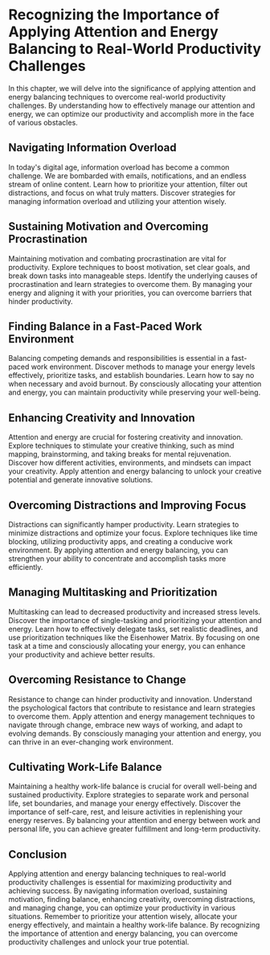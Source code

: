 # Recognizing the Importance of Applying Attention and Energy Balancing to Real-World Productivity Challenges

In this chapter, we will delve into the significance of applying attention and energy balancing techniques to overcome real-world productivity challenges. By understanding how to effectively manage our attention and energy, we can optimize our productivity and accomplish more in the face of various obstacles.

## Navigating Information Overload

In today's digital age, information overload has become a common challenge. We are bombarded with emails, notifications, and an endless stream of online content. Learn how to prioritize your attention, filter out distractions, and focus on what truly matters. Discover strategies for managing information overload and utilizing your attention wisely.

## Sustaining Motivation and Overcoming Procrastination

Maintaining motivation and combating procrastination are vital for productivity. Explore techniques to boost motivation, set clear goals, and break down tasks into manageable steps. Identify the underlying causes of procrastination and learn strategies to overcome them. By managing your energy and aligning it with your priorities, you can overcome barriers that hinder productivity.

## Finding Balance in a Fast-Paced Work Environment

Balancing competing demands and responsibilities is essential in a fast-paced work environment. Discover methods to manage your energy levels effectively, prioritize tasks, and establish boundaries. Learn how to say no when necessary and avoid burnout. By consciously allocating your attention and energy, you can maintain productivity while preserving your well-being.

## Enhancing Creativity and Innovation

Attention and energy are crucial for fostering creativity and innovation. Explore techniques to stimulate your creative thinking, such as mind mapping, brainstorming, and taking breaks for mental rejuvenation. Discover how different activities, environments, and mindsets can impact your creativity. Apply attention and energy balancing to unlock your creative potential and generate innovative solutions.

## Overcoming Distractions and Improving Focus

Distractions can significantly hamper productivity. Learn strategies to minimize distractions and optimize your focus. Explore techniques like time blocking, utilizing productivity apps, and creating a conducive work environment. By applying attention and energy balancing, you can strengthen your ability to concentrate and accomplish tasks more efficiently.

## Managing Multitasking and Prioritization

Multitasking can lead to decreased productivity and increased stress levels. Discover the importance of single-tasking and prioritizing your attention and energy. Learn how to effectively delegate tasks, set realistic deadlines, and use prioritization techniques like the Eisenhower Matrix. By focusing on one task at a time and consciously allocating your energy, you can enhance your productivity and achieve better results.

## Overcoming Resistance to Change

Resistance to change can hinder productivity and innovation. Understand the psychological factors that contribute to resistance and learn strategies to overcome them. Apply attention and energy management techniques to navigate through change, embrace new ways of working, and adapt to evolving demands. By consciously managing your attention and energy, you can thrive in an ever-changing work environment.

## Cultivating Work-Life Balance

Maintaining a healthy work-life balance is crucial for overall well-being and sustained productivity. Explore strategies to separate work and personal life, set boundaries, and manage your energy effectively. Discover the importance of self-care, rest, and leisure activities in replenishing your energy reserves. By balancing your attention and energy between work and personal life, you can achieve greater fulfillment and long-term productivity.

## Conclusion

Applying attention and energy balancing techniques to real-world productivity challenges is essential for maximizing productivity and achieving success. By navigating information overload, sustaining motivation, finding balance, enhancing creativity, overcoming distractions, and managing change, you can optimize your productivity in various situations. Remember to prioritize your attention wisely, allocate your energy effectively, and maintain a healthy work-life balance. By recognizing the importance of attention and energy balancing, you can overcome productivity challenges and unlock your true potential.
